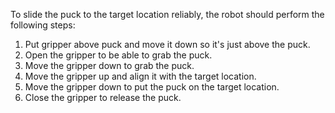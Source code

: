 To slide the puck to the target location reliably, the robot should perform the following steps:
1. Put gripper above puck and move it down so it's just above the puck.
2. Open the gripper to be able to grab the puck.
3. Move the gripper down to grab the puck.
4. Move the gripper up and align it with the target location.
5. Move the gripper down to put the puck on the target location.
6. Close the gripper to release the puck.